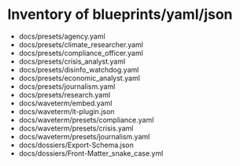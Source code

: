 # Inventory of blueprints/yaml/json

- docs/presets/agency.yaml
- docs/presets/climate_researcher.yaml
- docs/presets/compliance_officer.yaml
- docs/presets/crisis_analyst.yaml
- docs/presets/disinfo_watchdog.yaml
- docs/presets/economic_analyst.yaml
- docs/presets/journalism.yaml
- docs/presets/research.yaml
- docs/waveterm/embed.yaml
- docs/waveterm/it-plugin.json
- docs/waveterm/presets/compliance.yaml
- docs/waveterm/presets/crisis.yaml
- docs/waveterm/presets/journalism.yaml
- docs/dossiers/Export-Schema.json
- docs/dossiers/Front-Matter_snake_case.yml
